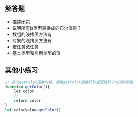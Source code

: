 ## 解答题
- 描述闭包
- 说明所有js类型转换成的布尔值是？
- 数组的浅拷贝方法有
- 对象的浅拷贝方法有
- 宏任务微任务
- 基本类型和引用类型的值

## 其他小练习
```js
// 补充getColor函数内容，调用getColor函数获取返回随机十六进制颜色
function getColor(){
    let color
    // ......
    return color
}
let colorValue=getColor()
```

